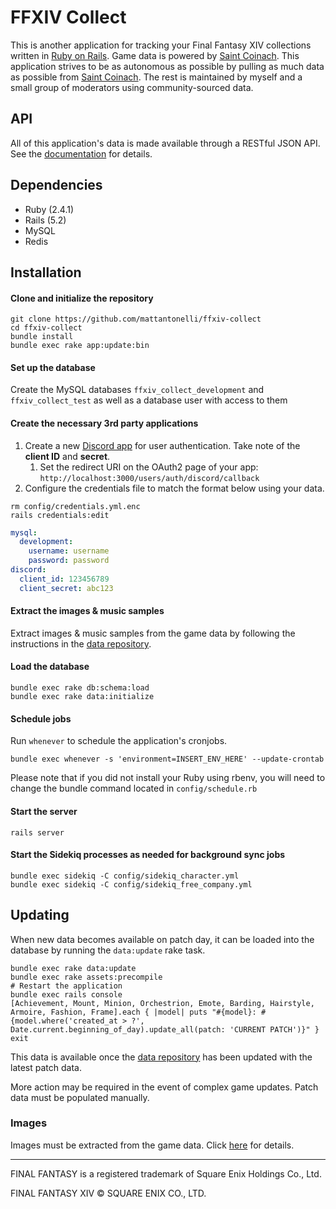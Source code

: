 # FFXIV Collect
This is another application for tracking your Final Fantasy XIV collections written in [Ruby on Rails](https://rubyonrails.org/). Game data is powered by [Saint Coinach](https://github.com/ufx/SaintCoinach). This application strives to be as autonomous as possible by pulling as much data as possible from [Saint Coinach](https://github.com/ufx/SaintCoinach). The rest is maintained by myself and a small group of moderators using community-sourced data.

## API

All of this application's data is made available through a RESTful JSON API. See the [documentation](https://ffxivcollect.com/api/docs) for details.

## Dependencies
* Ruby (2.4.1)
* Rails (5.2)
* MySQL
* Redis

## Installation
#### Clone and initialize the repository
```
git clone https://github.com/mattantonelli/ffxiv-collect
cd ffxiv-collect
bundle install
bundle exec rake app:update:bin
```

#### Set up the database
Create the MySQL databases `ffxiv_collect_development` and `ffxiv_collect_test` as well as a database user with access to them

#### Create the necessary 3rd party applications
1. Create a new [Discord app](https://discord.com/developers/applications/) for user authentication. Take note of the **client ID** and **secret**.
    1. Set the redirect URI on the OAuth2 page of your app: `http://localhost:3000/users/auth/discord/callback`
2. Configure the credentials file to match the format below using your data.
```
rm config/credentials.yml.enc
rails credentials:edit
```
```yml
mysql:
  development:
    username: username
    password: password
discord:
  client_id: 123456789
  client_secret: abc123
```

#### Extract the images & music samples
Extract images & music samples from the game data by following the instructions in the [data repository](https://github.com/mattantonelli/xiv-data).

#### Load the database
```
bundle exec rake db:schema:load
bundle exec rake data:initialize
```

#### Schedule jobs
Run `whenever` to schedule the application's cronjobs.

```
bundle exec whenever -s 'environment=INSERT_ENV_HERE' --update-crontab
```

Please note that if you did not install your Ruby using rbenv, you will need to change the bundle command located in `config/schedule.rb`

#### Start the server
```
rails server
```

#### Start the Sidekiq processes as needed for background sync jobs
```
bundle exec sidekiq -C config/sidekiq_character.yml
bundle exec sidekiq -C config/sidekiq_free_company.yml
```

## Updating
When new data becomes available on patch day, it can be loaded into the database by running the `data:update` rake task.

```
bundle exec rake data:update
bundle exec rake assets:precompile
# Restart the application
bundle exec rails console
[Achievement, Mount, Minion, Orchestrion, Emote, Barding, Hairstyle, Armoire, Fashion, Frame].each { |model| puts "#{model}: #{model.where('created_at > ?', Date.current.beginning_of_day).update_all(patch: 'CURRENT PATCH')}" }
exit
```

This data is available once the [data repository](https://github.com/mattantonelli/xiv-data) has been updated with the latest patch data.

More action may be required in the event of complex game updates. Patch data must be populated manually.

### Images
Images must be extracted from the game data. Click [here](https://github.com/mattantonelli/xiv-data#images) for details.

---

FINAL FANTASY is a registered trademark of Square Enix Holdings Co., Ltd.

FINAL FANTASY XIV © SQUARE ENIX CO., LTD.
